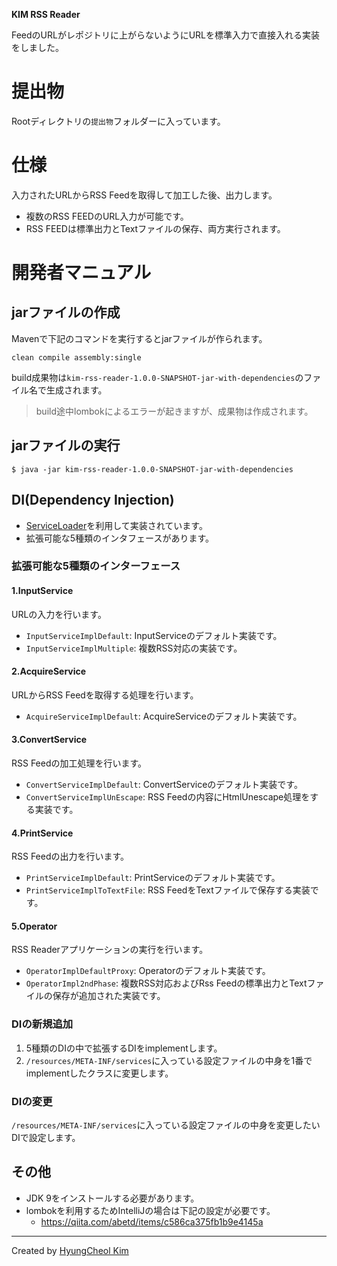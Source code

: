 **KIM RSS Reader**

FeedのURLがレポジトリに上がらないようにURLを標準入力で直接入れる実装をしました。

# 提出物
Rootディレクトリの`提出物`フォルダーに入っています。

# 仕様
入力されたURLからRSS Feedを取得して加工した後、出力します。

* 複数のRSS FEEDのURL入力が可能です。
* RSS FEEDは標準出力とTextファイルの保存、両方実行されます。

# 開発者マニュアル
## jarファイルの作成
Mavenで下記のコマンドを実行するとjarファイルが作られます。
```
clean compile assembly:single
```
build成果物は`kim-rss-reader-1.0.0-SNAPSHOT-jar-with-dependencies`のファイル名で生成されます。
> build途中lombokによるエラーが起きますが、成果物は作成されます。

## jarファイルの実行
```
$ java -jar kim-rss-reader-1.0.0-SNAPSHOT-jar-with-dependencies
```

## DI(Dependency Injection)
* [ServiceLoader](https://docs.oracle.com/javase/6/docs/api/java/util/ServiceLoader.html)を利用して実装されています。
* 拡張可能な5種類のインタフェースがあります。

### 拡張可能な5種類のインターフェース
#### 1.InputService
URLの入力を行います。

* `InputServiceImplDefault`: InputServiceのデフォルト実装です。
* `InputServiceImplMultiple`: 複数RSS対応の実装です。

#### 2.AcquireService
URLからRSS Feedを取得する処理を行います。

* `AcquireServiceImplDefault`: AcquireServiceのデフォルト実装です。

#### 3.ConvertService
RSS Feedの加工処理を行います。

* `ConvertServiceImplDefault`: ConvertServiceのデフォルト実装です。
* `ConvertServiceImplUnEscape`: RSS Feedの内容にHtmlUnescape処理をする実装です。

#### 4.PrintService
RSS Feedの出力を行います。

* `PrintServiceImplDefault`: PrintServiceのデフォルト実装です。
* `PrintServiceImplToTextFile`: RSS FeedをTextファイルで保存する実装です。

#### 5.Operator
RSS Readerアプリケーションの実行を行います。

* `OperatorImplDefaultProxy`: Operatorのデフォルト実装です。
* `OperatorImpl2ndPhase`: 複数RSS対応およびRss Feedの標準出力とTextファイルの保存が追加された実装です。

### DIの新規追加
1. 5種類のDIの中で拡張するDIをimplementします。
2. `/resources/META-INF/services`に入っている設定ファイルの中身を1番でimplementしたクラスに変更します。

### DIの変更
`/resources/META-INF/services`に入っている設定ファイルの中身を変更したいDIで設定します。

## その他
* JDK 9をインストールする必要があります。
* lombokを利用するためIntelliJの場合は下記の設定が必要です。
    * https://qiita.com/abetd/items/c586ca375fb1b9e4145a

***
Created by [HyungCheol Kim](https://sites.google.com/site/hcgoon/)

